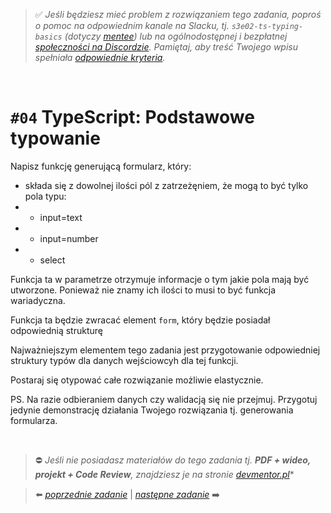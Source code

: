 > :white_check_mark: *Jeśli będziesz mieć problem z rozwiązaniem tego zadania, poproś o pomoc na odpowiednim kanale na Slacku, tj. `s3e02-ts-typing-basics` (dotyczy [mentee](https://devmentor.pl/mentoring-javascript/)) lub na ogólnodostępnej i bezpłatnej [społeczności na Discordzie](https://devmentor.pl/discord). Pamiętaj, aby treść Twojego wpisu spełniała [odpowiednie kryteria](https://devmentor.pl/jak-prosic-o-pomoc/).*

&nbsp;

# `#04` TypeScript: Podstawowe typowanie

Napisz funkcję generującą formularz, który:
- składa się z dowolnej ilości pól z zatrzeżęniem, że mogą to być tylko pola typu:
- - input=text
- - input=number
- - select

Funkcja ta w parametrze otrzymuje informacje o tym jakie pola mają być utworzone.
Ponieważ nie znamy ich ilości to musi to być funkcja wariadyczna.

Funkcja ta będzie zwracać element `form`, który będzie posiadał odpowiednią strukturę

Najważniejszym elementem tego zadania jest przygotowanie odpowiedniej struktury typów dla danych wejściowcyh dla tej funkcji.

Postaraj się otypować całe rozwiązanie możliwie elastycznie.


PS. Na razie odbieraniem danych czy walidacją się nie przejmuj. Przygotuj jedynie demonstrację działania Twojego rozwiązania tj. generowania formularza. 

 
&nbsp;
> :no_entry: *Jeśli nie posiadasz materiałów do tego zadania tj. **PDF + wideo, projekt + Code Review**, znajdziesz je na stronie [devmentor.pl](https://devmentor.pl/workshop-ts-typing-basics)**

> :arrow_left: [*poprzednie zadanie*](./../03) | [*następne zadanie*](./../05) :arrow_right:

